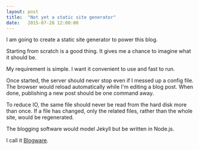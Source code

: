 ```yaml
---
layout: post
title:  "Not yet a static site generator"
date:   2015-07-28 12:00:00
---
```


I am going to create a static site generator to power this blog.

Starting from scratch is a good thing. It gives me a chance to imagine what it should be.

My requirement is simple. I want it convenient to use and fast to run.

Once started, the server should never stop even if I messed up a config file. The browser would reload automatically while I'm editing a blog post. When done, publishing a new post should be one command away.

To reduce IO, the same file should never be read from the hard disk more than once. If a file has changed, only the related files, rather than the whole site, would be regenerated.

The blogging software would model Jekyll but be written in Node.js.

I call it [Blogware](https://github.com/gnowoel/blogware).
